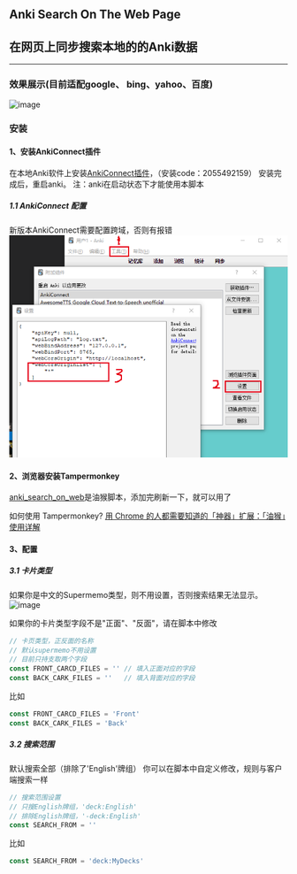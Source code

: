## Anki Search On The Web Page
## 在网页上同步搜索本地的的Anki数据

---
### 效果展示(目前适配google、 bing、yahoo、百度)
![image](https://github.com/yekingyan/anki_search_on_web/raw/master/display.gif)

### 安装
#### 1、安装AnkiConnect插件
在本地Anki软件上安装[AnkiConnect插件](https://ankiweb.net/shared/info/2055492159)，（安装code：2055492159）
安装完成后，重启anki。
注：anki在启动状态下才能使用本脚本

##### 1.1 AnkiConnect 配置
新版本AnkiConnect需要配置跨域，否则有报错
![image](https://github.com/yekingyan/anki_search_on_web/raw/master/ak-cfg.png)

#### 2、浏览器安装Tampermonkey
[anki_search_on_web](https://github.com/yekingyan/anki_search_on_web/blob/master/anki_serarch.js)是油猴脚本，添加完刷新一下，就可以用了


如何使用 Tampermonkey?
[用 Chrome 的人都需要知道的「神器」扩展：「油猴」使用详解](https://sspai.com/post/40485)

#### 3、配置
##### 3.1 卡片类型
如果你是中文的Supermemo类型，则不用设置，否则搜索结果无法显示。
![image](https://github.com/yekingyan/anki_search_on_web/raw/master/card-type.png)

如果你的卡片类型字段不是"正面"、"反面"，请在脚本中修改
```js
// 卡页类型，正反面的名称
// 默认supermemo不用设置
// 目前只持支取两个字段
const FRONT_CARCD_FILES = '' // 填入正面对应的字段
const BACK_CARK_FILES = ''   // 填入背面对应的字段
```
 比如
```js
const FRONT_CARCD_FILES = 'Front'
const BACK_CARK_FILES = 'Back' 
```

##### 3.2 搜索范围
默认搜索全部（排除了'English'牌组）
你可以在脚本中自定义修改，规则与客户端搜索一样

```js
// 搜索范围设置
// 只搜English牌组，'deck:English'
// 排除English牌组，'-deck:English'
const SEARCH_FROM = ''
```

比如
```js
const SEARCH_FROM = 'deck:MyDecks'
```